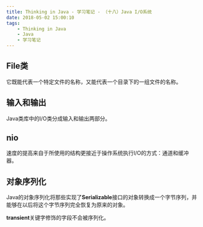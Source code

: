 ```yaml
---
title: Thinking in Java - 学习笔记 - （十八）Java I/O系统
date: 2018-05-02 15:00:10
tags:
	- Thinking in Java
	- Java
	- 学习笔记
---
```


File类
---

它既能代表一个特定文件的名称，又能代表一个目录下的一组文件的名称。

输入和输出
--

Java类库中的I/O类分成输入和输出两部分。

nio
--

速度的提高来自于所使用的结构更接近于操作系统执行I/O的方式：通道和缓冲器。

对象序列化
--

Java的对象序列化将那些实现了**Serializable**接口的对象转换成一个字节序列，并能够在以后将这个字节序列完全恢复为原来的对象。

**transient**关键字修饰的字段不会被序列化。
